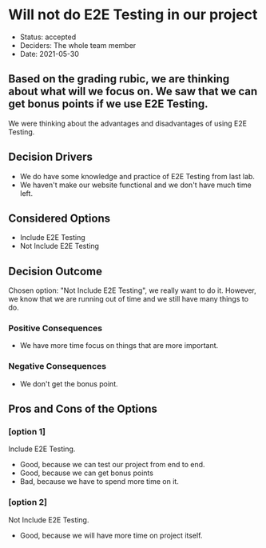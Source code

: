 # Will not do E2E Testing in our project
* Status: accepted
* Deciders: The whole team member
* Date: 2021-05-30

## Based on the grading rubic, we are thinking about what will we focus on. We saw that we can get bonus points if we use E2E Testing.
We were thinking about the advantages and disadvantages of using E2E Testing.

## Decision Drivers 

* We do have some knowledge and practice of E2E Testing from last lab.
* We haven't make our website functional and we don't have much time left.

## Considered Options
* Include E2E Testing
* Not Include E2E Testing

## Decision Outcome

Chosen option: "Not Include E2E Testing", we really want to do it. However, we know that we are running out of time and we still have many things to do.
### Positive Consequences <!-- optional -->

* We have more time focus on things that are more important.

### Negative Consequences <!-- optional -->
* We don't get the bonus point.


## Pros and Cons of the Options <!-- optional -->

### [option 1]

Include E2E Testing.<!-- optional -->

* Good, because we can test our project from end to end.
* Good, because we can get bonus points
* Bad, because we have to spend more time on it.

### [option 2]
Not Include E2E Testing.<!-- optional -->

* Good, because we will have more time on project itself.
